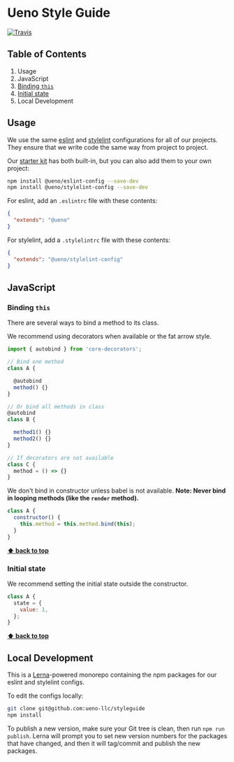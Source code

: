 # Ueno Style Guide

[![Travis](https://img.shields.io/travis/ueno-llc/eslint-config.svg?maxAge=2592000)](https://travis-ci.org/ueno-llc/eslint-config)

## Table of Contents

1. Usage
1. JavaScript
  1. [Binding `this`](#binding-this)
  1. [Initial state](#initial-state)
1. Local Development

## Usage

We use the same [eslint](http://eslint.org/) and [stylelint](https://stylelint.io/) configurations for all of our projects. They ensure that we write code the same way from project to project.

Our [starter kit](https://github.com/ueno-llc/starter-kit-universally/) has both built-in, but you can also add them to your own project:

```bash
npm install @ueno/eslint-config --save-dev
npm install @ueno/stylelint-config --save-dev
```

For eslint, add an `.eslintrc` file with these contents:

```json
{
  "extends": "@ueno"
}
```

For stylelint, add a `.stylelintrc` file with these contents:

```json
{
  "extends": "@ueno/stylelint-config"
}
```

## JavaScript

### Binding `this`

There are several ways to bind a method to its class.

We recommend using decorators when available or the fat arrow style.

```js
import { autobind } from 'core-decorators';

// Bind one method
class A {

  @autobind
  method() {}
}

// Or bind all methods in class
@autobind
class B {

  method1() {}
  method2() {}
}

// If decorators are not available
class C {
  method = () => {}
}
```

We don't bind in constructor unless babel is not available. **Note: Never bind in looping methods (like the `render` method).**

```js
class A {
  constructor() {
    this.method = this.method.bind(this);
  }
}
```

**[⬆ back to top](#table-of-contents)**


### Initial state

We recommend setting the initial state outside the constructor.

```js
class A {
  state = {
    value: 1,
  };
}
```

**[⬆ back to top](#table-of-contents)**

## Local Development

This is a [Lerna](https://github.com/lerna/lerna)-powered monorepo containing the npm packages for our eslint and stylelint configs.

To edit the configs locally:

```bash
git clone git@github.com:ueno-llc/styleguide
npm install
```

To publish a new version, make sure your Git tree is clean, then run `npm run publish`. Lerna will prompt you to set new version numbers for the packages that have changed, and then it will tag/commit and publish the new packages.
